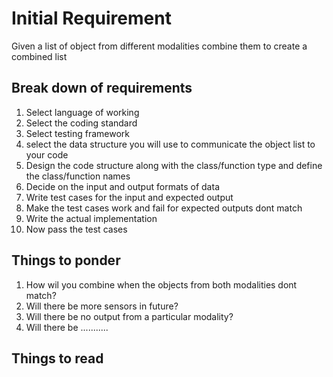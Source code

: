 # Initial Requirement

Given a list of object from different modalities combine them to create a combined list

## Break down of requirements
1. Select language of working 
2. Select the coding standard
3. Select testing framework
4. select the data structure you will use to communicate the object list to your code
5. Design the code structure along with the class/function type and define the class/function names
6. Decide on the input and output formats of data
6. Write test cases for the input and expected output
7. Make the test cases work and fail for expected outputs dont match
7. Write the actual implementation
8. Now pass the test cases



## Things to ponder
1. How wil you combine when the objects from both modalities dont match?
2. Will there be more sensors in future?
3. Will there be no output from a particular modality?
4. Will there be ...........


## Things to read

